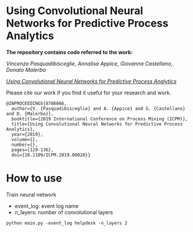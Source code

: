# Using Convolutional Neural Networks for Predictive Process Analytics

**The repository contains code referred to the work:**

*Vincenzo Pasquadibisceglie, Annalisa Appice, Giovanna Castellano, Donato Malerba*


[*Using Convolutional Neural Networks for Predictive Process Analytics*](https://ieeexplore.ieee.org/document/8786066)

Please cite our work if you find it useful for your research and work.

```
@INPROCEEDINGS{8786066,
  author={V. {Pasquadibisceglie} and A. {Appice} and G. {Castellano} and D. {Malerba}},
  booktitle={2019 International Conference on Process Mining (ICPM)}, 
  title={Using Convolutional Neural Networks for Predictive Process Analytics}, 
  year={2019},
  volume={},
  number={},
  pages={129-136},
  doi={10.1109/ICPM.2019.00028}}
```
# How to use

Train neural network
- event_log: event log name
- n_layers: number of convolutional layers

```
python main.py -event_log helpdesk -n_layers 2
```
